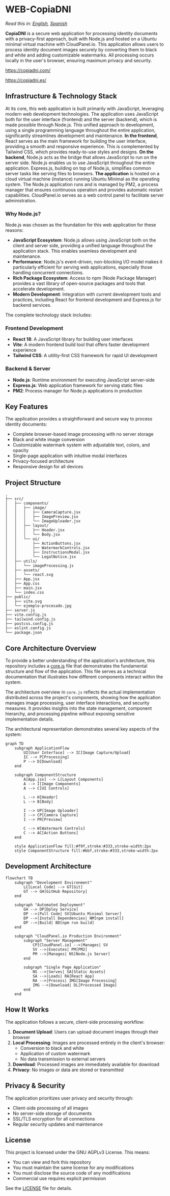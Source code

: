 # WEB-CopiaDNI

*Read this in: [English](README.md), [Spanish](README_ES.md)*

**CopiaDNI** is a secure web application for processing identity documents with a privacy-first approach, built with Node.js and hosted on a Ubuntu minimal virtual machine with CloudPanel.io. This application allows users to process identity document images securely by converting them to black and white and adding customizable watermarks. All processing occurs locally in the user's browser, ensuring maximum privacy and security.

https://copiadni.com/

https://copiadni.es/ 

## Infrastructure & Technology Stack

At its core, this web application is built primarily with JavaScript, leveraging modern web development technologies. The application uses JavaScript both for the user interface (frontend) and the server (backend), which is made possible through Node.js. This unified approach to development, using a single programming language throughout the entire application, significantly streamlines development and maintenance. **In the frontend**, React serves as the main framework for building the user interface, providing a smooth and responsive experience. This is complemented by Tailwind CSS, which provides ready-to-use styles and designs. **On the backend**, Node.js acts as the bridge that allows JavaScript to run on the server side. Node.js enables us to use JavaScript throughout the entire application. Express.js, building on top of Node.js, simplifies common server tasks like serving files to browsers. **The application** is hosted on a cloud virtual machine (instance) running Ubuntu Minimal as the operating system. The Node.js application runs and is managed by PM2, a process manager that ensures continuous operation and provides automatic restart capabilities. CloudPanel.io serves as a web control panel to facilitate server administration.

### Why Node.js?

Node.js was chosen as the foundation for this web application for these reasons:

- **JavaScript Ecosystem**: Node.js allows using JavaScript both on the client and server side, providing a unified language throughout the application stack. This enables seamless development and maintenance.
- **Performance**: Node.js's event-driven, non-blocking I/O model makes it particularly efficient for serving web applications, especially those handling concurrent connections.
- **Rich Package Ecosystem**: Access to npm (Node Package Manager) provides a vast library of open-source packages and tools that accelerate development.
- **Modern Development**: Integration with current development tools and practices, including React for frontend development and Express.js for backend services.

The complete technology stack includes:

### Frontend Development
- **React 18**: A JavaScript library for building user interfaces
- **Vite**: A modern frontend build tool that offers faster development experience
- **Tailwind CSS**: A utility-first CSS framework for rapid UI development

### Backend & Server
- **Node.js**: Runtime environment for executing JavaScript server-side
- **Express.js**: Web application framework for serving static files
- **PM2**: Process manager for Node.js applications in production

## Key Features

The application provides a straightforward and secure way to process identity documents:

- Complete browser-based image processing with no server storage
- Black and white image conversion
- Customizable watermark system with adjustable text, colors, and opacity
- Single-page application with intuitive modal interfaces
- Privacy-focused architecture
- Responsive design for all devices

## Project Structure

```
.
├── src/
│   ├── components/
│   │   ├── image/
│   │   │   ├── CameraCapture.jsx
│   │   │   ├── ImagePreview.jsx
│   │   │   └── ImageUploader.jsx
│   │   ├── layout/
│   │   │   ├── Header.jsx
│   │   │   └── Body.jsx
│   │   └── ui/
│   │       ├── ActionButtons.jsx
│   │       ├── WatermarkControls.jsx
│   │       ├── InstructionsModal.jsx
│   │       └── LegalNotice.jsx
│   ├── utils/
│   │   └── imageProcessing.js
│   ├── assets/
│   │   └── react.svg
│   ├── App.jsx
│   ├── App.css
│   ├── main.jsx
│   └── index.css
├── public/
│   ├── vite.svg
│   └── ejemplo-procesado.jpg
├── server.js
├── vite.config.js
├── tailwind.config.js
├── postcss.config.js
├── eslint.config.js
└── package.json
```

## Core Architecture Overview

To provide a better understanding of the application's architecture, this repository includes a [core.js](core.js) file that demonstrates the fundamental structure and flow of the application. This file serves as a technical documentation that illustrates how different components interact within the system.

The architecture overview in `core.js` reflects the actual implementation distributed across the project's components, showing how the application manages image processing, user interface interactions, and security measures. It provides insights into the state management, component hierarchy, and processing pipeline without exposing sensitive implementation details.

The architectural representation demonstrates several key aspects of the system:

```mermaid
graph TD
    subgraph ApplicationFlow
        UI[User Interface] --> IC[Image Capture/Upload]
        IC --> P[Processing]
        P --> D[Download]
    end

    subgraph ComponentStructure
        A[App.jsx] --> L[Layout Components]
        A --> I[Image Components]
        A --> C[UI Controls]
        
        L --> H[Header]
        L --> B[Body]
        
        I --> UP[Image Uploader]
        I --> CP[Camera Capture]
        I --> PR[Preview]
        
        C --> W[Watermark Controls]
        C --> AC[Action Buttons]
    end

    style ApplicationFlow fill:#f9f,stroke:#333,stroke-width:2px
    style ComponentStructure fill:#bbf,stroke:#333,stroke-width:2px
```

## Development Architecture

```mermaid
flowchart TB
    subgraph "Development Environment"
        LC[Local Code] --> GT[Git]
        GT --> GH[GitHub Repository]
    end

    subgraph "Automated Deployment"
        GH --> DP[Dploy Service]
        DP -->|Pull Code| SV[Ubuntu Minimal Server]
        DP -->|Install Dependencies| NM[npm install]
        DP -->|Build| BD[npm run build]
    end

    subgraph "CloudPanel.io Production Environment"
        subgraph "Server Management"
            CP[CloudPanel.io] -->|Manages| SV
            SV -->|Executes| PM[PM2]
            PM -->|Manages| NS[Node.js Server]
        end

        subgraph "Single Page Application"
            NS -->|Serves| SA[Static Assets]
            SA -->|Loads| RA[React App]
            RA -->|Process| IMG[Image Processing]
            IMG -->|Download| DL[Processed Image]
        end
    end
```

## How It Works

The application follows a secure, client-side processing workflow:

1. **Document Upload**: Users can upload document images through their browser
2. **Local Processing**: Images are processed entirely in the client's browser:
   - Conversion to black and white
   - Application of custom watermark
   - No data transmission to external servers
3. **Download**: Processed images are immediately available for download
4. **Privacy**: No images or data are stored or transmitted

## Privacy & Security

The application prioritizes user privacy and security through:

- Client-side processing of all images
- No server-side storage of documents
- SSL/TLS encryption for all connections
- Regular security updates and maintenance

## License

This project is licensed under the GNU AGPLv3 License. This means:

- You can view and fork this repository
- You must maintain the same license for any modifications
- You must disclose the source code of any modifications
- Commercial use requires explicit permission

See the [LICENSE](LICENSE) file for details.
